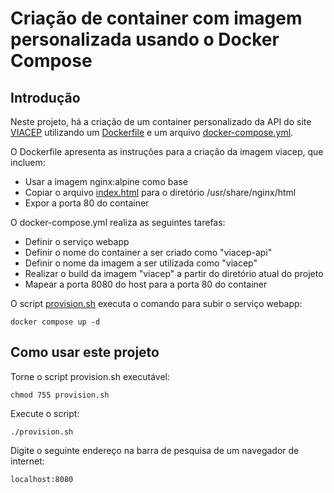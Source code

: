 # Criação de container com imagem personalizada usando o Docker Compose

## Introdução

Neste projeto, há a criação de um container personalizado da API do site [VIACEP](https://viacep.com.br/exemplo/jquery/) utilizando um [Dockerfile](./Dockerfile) e um arquivo [docker-compose.yml](./docker-compose.yml).

O Dockerfile apresenta as instruções para a criação da imagem viacep, que incluem:

* Usar a imagem nginx:alpine como base
* Copiar o arquivo [index.html](./data/index.html) para o diretório /usr/share/nginx/html
* Expor a porta 80 do container

O docker-compose.yml realiza as seguintes tarefas:

* Definir o serviço webapp
* Definir o nome do container a ser criado como "viacep-api"
* Definir o nome da imagem a ser utilizada como "viacep"
* Realizar o build da imagem "viacep" a partir do diretório atual do projeto
* Mapear a porta 8080 do host para a porta 80 do container

O script [provision.sh](./provision.sh) executa o comando para subir o serviço webapp:

`docker compose up -d`

## Como usar este projeto

Torne o script provision.sh executável:

`chmod 755 provision.sh`

Execute o script:

`./provision.sh`

Digite o seguinte endereço na barra de pesquisa de um navegador de internet:

`localhost:8080`
